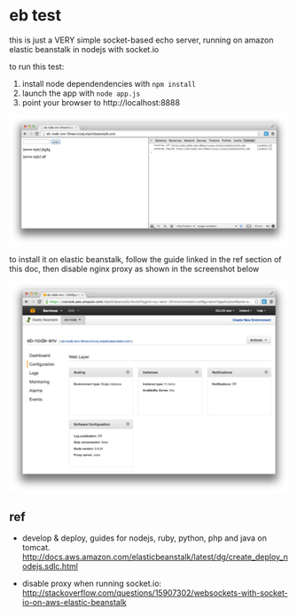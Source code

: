 # eb test

this is just a VERY simple socket-based echo server, running on amazon elastic beanstalk in nodejs with socket.io

to run this test:

1. install node dependendencies with `npm install`
2. launch the app with `node app.js`
3. point your browser to http://localhost:8888

![running app](img/02_app.png?raw=true "echo socket server")

to install it on elastic beanstalk, follow the guide linked in the ref section of this doc, then disable nginx proxy as shown in the screenshot below

![aws](img/01_proxy.png?raw=true "eb console - disable proxy")

## ref

- develop & deploy, guides for nodejs, ruby, python, php and java on tomcat. http://docs.aws.amazon.com/elasticbeanstalk/latest/dg/create_deploy_nodejs.sdlc.html

- disable proxy when running socket.io: http://stackoverflow.com/questions/15907302/websockets-with-socket-io-on-aws-elastic-beanstalk
